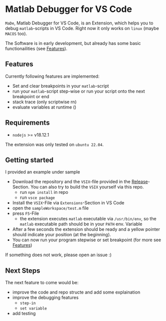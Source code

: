 # Matlab Debugger for VS Code 

`MaDe`, Matlab Debugger for VS Code, is an Extension, which helps you to debug `matlab`-scripts in VS Code. Right now it only works on `linux` (maybe `MACOS` too).

The Software is in early development, but already has some basic functionailities (see [Features](#features)).   

## Features

Currently following features are implemented:

- Set and clear breakpoints in your `matlab`-script
- run your `matlab`-script step-wise or run your script onto the next breakpoint or end
- stack trace (only scriptwise rn)
- evaluate variables at runtime ()

## Requirements

- `nodejs` >= v18.12.1

The extension was only tested on `ubuntu 22.04`.

## Getting started

I provided an example under sample

- Download the repository and the `VSIX`-file provided in the [Release](https://github.com/mauzigoe/MaDe-for-VS-Code/releases)-Section. You can also try to build the `VSIX` yourself via this repo.
    - run `npm install` in repo
    - run `vsce package` 
- Install the `VSIX`-File via `Extensions`-Section in VS Code 
- open the `sampleWorkspace/test.m` file 
- press `F5`-File
    - the extension executes `matlab` executable via `/usr/bin/env`, so the `matlab` executable path should be in your `PATH` env. Variable
- After a few seconds the extension should be ready and a yellow pointer should indicate your position (at the beginning).
- You can now run your program stepwise or set breakpoint (for more see [Features](#features))

If something does not work, please open an issue :) 

## Next Steps

The next feature to come would be:
- improve the code and repo structe and add some explaination
- improve the debugging features
    - `step-in`
    - `set variable`
- add testing
